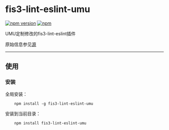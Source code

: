 # fis3-lint-eslint-umu

[![npm version](https://badge.fury.io/js/fis3-lint-eslint-umu.svg)](https://badge.fury.io/js/fis3-lint-eslint-umu)  [![npm](https://img.shields.io/npm/dt/fis3-lint-eslint-umu.svg)](http://npm-stat.com/charts.html?package=fis3-lint-eslint-umu&author=librajt&from=2016-01-01&to=2116-01-24)

UMU定制修改的fis3-lint-eslint插件

原始信息参见[源](https://github.com/fis3-scaffold/fis3-lint-eslint#readme)

----


## 使用

### 安装

全局安装：

```cli
	npm install -g fis3-lint-eslint-umu
```

安装到当前目录：

```cli
	npm install fis3-lint-eslint-umu
```
